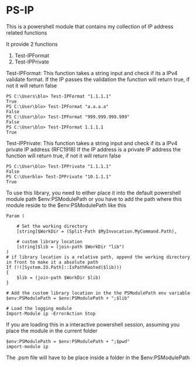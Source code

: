 # PS-IP
This is a powershell module that contains my collection of IP address related functions

It provide 2 functions

1. Test-IPFormat
2. Test-IPPrivate

Test-IPFormat:
This function takes a string input and check if its a IPv4 validate format. 
If the IP passes the validation the function will return true, if not it will return false

```
PS C:\Users\blo> Test-IPFormat "1.1.1.1"
True
PS C:\User\blo> Test-IPFormat "a.a.a.a"
False
PS C:\User\blo> Test-IPFormat "999.999.999.999"
False
PS C:\User\blo> Test-IPFormat 1.1.1.1
True

```

Test-IPPrivate:
This function takes a string input and check if its a IPv4 private IP address (RFC1918)
If the IP address is a private IP address the function will return true, if not it will return false

```
PS C:\User\blo> Test-IPPrivate "1.1.1.1"
False
PS C:\Userblo> Test-IPPrivate "10.1.1.1"
True

```

To use this library, you need to either place it into the default powershell module path $env:PSModulePath or you have to add the path where this module reside to the $env:PSModulePath like this

```
Param (

    # Set the working directory
    [string]$WorkDir = (Split-Path $MyInvocation.MyCommand.Path),

    # custom library location 
    [string]$lib = (join-path $WorkDir "lib")
)
# if library location is a relative path, append the working directory in front to make it a absolute path
If (!([System.IO.Path]::IsPathRooted($lib)))
{
    $lib = (join-path $WorkDir $lib)        
}

# Add the custom library location in the the PSModulePath env variable 
$env:PSModulePath = $env:PSModulePath + ";$lib"

# Load the logging module
Import-Module ip -ErrorAction Stop

```

If you are loading this in a interactive powershell session, assuming you place the module in the current folder

```
$env:PSModulePath = $env:PSModulePath + ";$pwd"
import-module ip

```

The .psm file will have to be place inside a folder in the $env:PSModulePath

